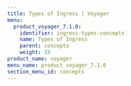 ```yaml
---
title: Types of Ingress | Voyager
menu:
  product_voyager_7.1.0:
    identifier: ingress-types-concepts
    name: Types of Ingress
    parent: concepts
    weight: 15
product_name: voyager
menu_name: product_voyager_7.1.0
section_menu_id: concepts
---
```


